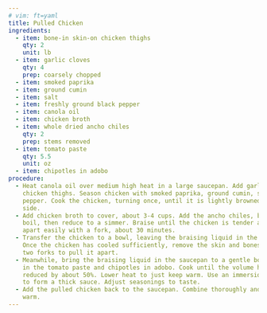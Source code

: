 ```yaml
---
# vim: ft=yaml
title: Pulled Chicken
ingredients:
  - item: bone-in skin-on chicken thighs
    qty: 2
    unit: lb
  - item: garlic cloves
    qty: 4
    prep: coarsely chopped
  - item: smoked paprika
  - item: ground cumin
  - item: salt
  - item: freshly ground black pepper
  - item: canola oil
  - item: chicken broth
  - item: whole dried ancho chiles
    qty: 2
    prep: stems removed
  - item: tomato paste
    qty: 5.5
    unit: oz
  - item: chipotles in adobo
procedure:
  - Heat canola oil over medium high heat in a large saucepan. Add garlic and
    chicken thighs. Season chicken with smoked paprika, ground cumin, salt, and
    pepper. Cook the chicken, turning once, until it is lightly browned on each
    side.
  - Add chicken broth to cover, about 3-4 cups. Add the ancho chiles, bring to a
    boil, then reduce to a simmer. Braise until the chicken is tender and falls
    apart easily with a fork, about 30 minutes.
  - Transfer the chicken to a bowl, leaving the braising liquid in the saucepan.
    Once the chicken has cooled sufficiently, remove the skin and bones and use
    two forks to pull it apart.
  - Meanwhile, bring the braising liquid in the saucepan to a gentle boil. Stir
    in the tomato paste and chipotles in adobo. Cook until the volume has been
    reduced by about 50%. Lower heat to just keep warm. Use an immersion blender
    to form a thick sauce. Adjust seasonings to taste.
  - Add the pulled chicken back to the saucepan. Combine thoroughly and let
    warm.
---
```

